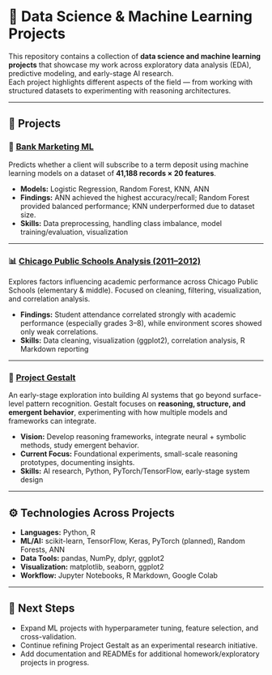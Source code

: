 # 📂 Data Science & Machine Learning Projects

This repository contains a collection of **data science and machine learning projects** that showcase my work across exploratory data analysis (EDA), predictive modeling, and early-stage AI research.  
Each project highlights different aspects of the field — from working with structured datasets to experimenting with reasoning architectures.  

---

## 📁 Projects

### 🏦 [Bank Marketing ML](./Bank%20Marketing%20ML)  
Predicts whether a client will subscribe to a term deposit using machine learning models on a dataset of **41,188 records × 20 features**.  

- **Models:** Logistic Regression, Random Forest, KNN, ANN  
- **Findings:** ANN achieved the highest accuracy/recall; Random Forest provided balanced performance; KNN underperformed due to dataset size.  
- **Skills:** Data preprocessing, handling class imbalance, model training/evaluation, visualization  

---

### 📊 [Chicago Public Schools Analysis (2011–2012)](./Chicago%20Schools%20Project)  
Explores factors influencing academic performance across Chicago Public Schools (elementary & middle). Focused on cleaning, filtering, visualization, and correlation analysis.  

- **Findings:** Student attendance correlated strongly with academic performance (especially grades 3–8), while environment scores showed only weak correlations.  
- **Skills:** Data cleaning, visualization (ggplot2), correlation analysis, R Markdown reporting  

---

### 🧠 [Project Gestalt](./Project%20Gestalt)  
An early-stage exploration into building AI systems that go beyond surface-level pattern recognition. Gestalt focuses on **reasoning, structure, and emergent behavior**, experimenting with how multiple models and frameworks can integrate.  

- **Vision:** Develop reasoning frameworks, integrate neural + symbolic methods, study emergent behavior.  
- **Current Focus:** Foundational experiments, small-scale reasoning prototypes, documenting insights.  
- **Skills:** AI research, Python, PyTorch/TensorFlow, early-stage system design  

---

## ⚙️ Technologies Across Projects
- **Languages:** Python, R  
- **ML/AI:** scikit-learn, TensorFlow, Keras, PyTorch (planned), Random Forests, ANN  
- **Data Tools:** pandas, NumPy, dplyr, ggplot2  
- **Visualization:** matplotlib, seaborn, ggplot2  
- **Workflow:** Jupyter Notebooks, R Markdown, Google Colab  

---

## 🔮 Next Steps
- Expand ML projects with hyperparameter tuning, feature selection, and cross-validation.  
- Continue refining Project Gestalt as an experimental research initiative.  
- Add documentation and READMEs for additional homework/exploratory projects in progress.  
